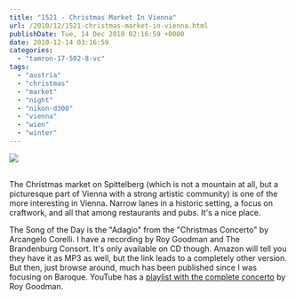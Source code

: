 ```yaml
---
title: "1521 - Christmas Market In Vienna"
url: /2010/12/1521-christmas-market-in-vienna.html
publishDate: Tue, 14 Dec 2010 02:16:59 +0000
date: 2010-12-14 03:16:59
categories: 
  - "tamron-17-502-8-vc"
tags: 
  - "austria"
  - "christmas"
  - "market"
  - "night"
  - "nikon-d300"
  - "vienna"
  - "wien"
  - "winter"
---
```

<div class="container">
<div class="center"><a target="_blank" href="https://d25zfm9zpd7gm5.cloudfront.net/1200x1200/2010/20101213_165408_ps.jpg"><img src="https://d25zfm9zpd7gm5.cloudfront.net/0600x0600/2010/20101213_165408_ps.jpg" /></a></div>
</div>
<br />

The Christmas market on Spittelberg (which is not a mountain at all, but a picturesque part of Vienna with a strong artistic community) is one of the more interesting in Vienna. Narrow lanes in a historic setting, a focus on craftwork, and all that among restaurants and pubs. It's a nice place.

 The Song of the Day is the "Adagio" from the "Christmas Concerto" by Arcangelo Corelli. I have a recording by Roy Goodman and The Brandenburg Consort. It's only available on CD though. Amazon will tell you they have it as MP3 as well, but the link leads to a completely other version. But then, just browse around, much has been published since I was focusing on Baroque. YouTube has a <a target="_blank" href="http://www.youtube.com/view_play_list?p=129B5C138DAAF114">playlist with the complete concerto</a> by Roy Goodman.
